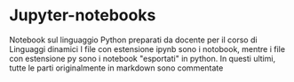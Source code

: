 # Jupyter-notebooks
Notebook sul linguaggio Python preparati da docente per il corso di Linguaggi dinamici
I file con estensione ipynb sono i notobook, mentre i file con estensione py sono i notebook "esportati" in
python. In questi ultimi, tutte le parti originalmente in markdown sono commentate 
